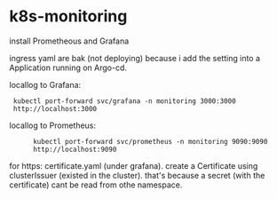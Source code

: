 # k8s-monitoring
install Prometheous and Grafana


ingress yaml are bak (not deploying) because i add the setting into a Application running on Argo-cd.

locallog to Grafana:

     kubectl port-forward svc/grafana -n monitoring 3000:3000
     http://localhost:3000

 locallog to Prometheus:

          kubectl port-forward svc/prometheus -n monitoring 9090:9090
          http://localhost:9090


for https:
     certificate.yaml (under grafana). create a Certificate using clusterIssuer (existed in the cluster). that's because a secret (with the certificate) 
     cant be read from othe namespace.

